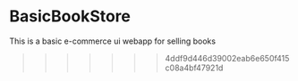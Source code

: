 # BasicBookStore
This is a basic e-commerce ui webapp for selling books
>>>>>>> 4ddf9d446d39002eab6e650f415c08a4bf47921d
